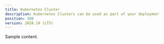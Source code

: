 ```yaml
---
title: Kubernetes Cluster
description: Kubernetes Clusters can be used as part of your deployment process.
position: 100
version: 2028.10 (LTS)
---
```

Sample content.
